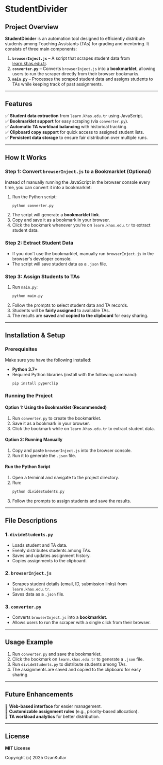# **StudentDivider**  

## **Project Overview**  
**StudentDivider** is an automation tool designed to efficiently distribute students among Teaching Assistants (TAs) for grading and mentoring. It consists of three main components:  

1. **`browserInject.js`** – A script that scrapes student data from [learn.khas.edu.tr](https://learn.khas.edu.tr/).  
2. **`converter.py`** – Converts `browserInject.js` into a **bookmarklet**, allowing users to run the scraper directly from their browser bookmarks.  
3. **`main.py`** – Processes the scraped student data and assigns students to TAs while keeping track of past assignments.  

---

## **Features**  
✅ **Student data extraction** from `learn.khas.edu.tr` using JavaScript.  
✅ **Bookmarklet support** for easy scraping (via `converter.py`).  
✅ **Automatic TA workload balancing** with historical tracking.  
✅ **Clipboard copy support** for quick access to assigned student lists.  
✅ **Persistent data storage** to ensure fair distribution over multiple runs.  

---

## **How It Works**  

### **Step 1: Convert `browserInject.js` to a Bookmarklet (Optional)**  
Instead of manually running the JavaScript in the browser console every time, you can convert it into a bookmarklet:  

1. Run the Python script:  
   ```bash
   python converter.py
   ```  
2. The script will generate a **bookmarklet link**.  
3. Copy and save it as a bookmark in your browser.  
4. Click the bookmark whenever you're on `learn.khas.edu.tr` to extract student data.  

### **Step 2: Extract Student Data**  
- If you don't use the bookmarklet, manually run `browserInject.js` in the browser's developer console.  
- The script will save student data as a `.json` file.  

### **Step 3: Assign Students to TAs**  
1. Run `main.py`:  
   ```bash
   python main.py
   ```  
2. Follow the prompts to select student data and TA records.  
3. Students will be **fairly assigned** to available TAs.  
4. The results are **saved** and **copied to the clipboard** for easy sharing.  

---

## **Installation & Setup**  

### **Prerequisites**  
Make sure you have the following installed:  
- **Python 3.7+**  
- Required Python libraries (install with the following command):  
  ```bash
  pip install pyperclip
  ```

### **Running the Project**  

#### **Option 1: Using the Bookmarklet (Recommended)**  
1. Run `converter.py` to create the bookmarklet.  
2. Save it as a bookmark in your browser.  
3. Click the bookmark while on `learn.khas.edu.tr` to extract student data.  

#### **Option 2: Running Manually**  
1. Copy and paste `browserInject.js` into the browser console.  
2. Run it to generate the `.json` file.  

#### **Run the Python Script**  
1. Open a terminal and navigate to the project directory.  
2. Run:  
   ```bash
   python divideStudents.py
   ```  
3. Follow the prompts to assign students and save the results.  

---

## **File Descriptions**  

### **1. `divideStudents.py`**  
- Loads student and TA data.  
- Evenly distributes students among TAs.  
- Saves and updates assignment history.  
- Copies assignments to the clipboard.  

### **2. `browserInject.js`**  
- Scrapes student details (email, ID, submission links) from `learn.khas.edu.tr`.  
- Saves data as a `.json` file.  

### **3. `converter.py`**  
- Converts `browserInject.js` into a **bookmarklet**.  
- Allows users to run the scraper with a single click from their browser.  

---

## **Usage Example**  

1. Run `converter.py` and save the bookmarklet.  
2. Click the bookmark on `learn.khas.edu.tr` to generate a `.json` file.  
3. Run `divideStudents.py` to distribute students among TAs.  
4. The assignments are saved and copied to the clipboard for easy sharing.  

---

## **Future Enhancements**  
🔹 **Web-based interface** for easier management.  
🔹 **Customizable assignment rules** (e.g., priority-based allocation).  
🔹 **TA workload analytics** for better distribution.  

---

## **License**  
**MIT License**  

Copyright (c) 2025 OzanKutlar